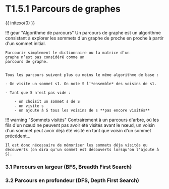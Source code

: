 # T1.5.1 Parcours de graphes

{{ initexo(0) }}


!!! gear "Algorithme de parcours"
    Un parcours de graphe est un algorithme consistant à explorer les sommets d'un graphe de proche
    en proche à partir d'un sommet initial.

    Parcourir simplement le dictionnaire ou la matrice d’un
    graphe n’est pas considéré comme un
    parcours de graphe.


    Tous les parcours suivent plus ou moins le même algorithme de base :

    - On visite un sommet s1. On note S l’*ensemble* des voisins de s1.

    - Tant que S n’est pas vide :
    
        - on choisit un sommet s de S
        - on visite s
        - on ajoute à S tous les voisins de s **pas encore visités**



!!! warning "Sommets visités"
    Contrairement à un parcours d'arbre, où les fils d'un nœud ne peuvent pas avoir été visités avant le nœud, un voisin d'un sommet peut avoir déjà été visité en tant que voisin d'un sommet précédent...

    Il est donc nécessaire de mémoriser les sommets déja visités ou découverts (on dira qu'un sommet est découverts lorsqu'on l'ajoute à S).


### 3.1 Parcours en largeur (BFS, Breadth First Search)

<gif-player src="https://cgouygou.github.io/TNSI/T01_StructuresDonnees/T1.5_Graphes/T1.5_Parcours_graphes/bfs.gif" speed="1" play></gif-player>

### 3.2 Parcours en profondeur (DFS, Depth First Search)

